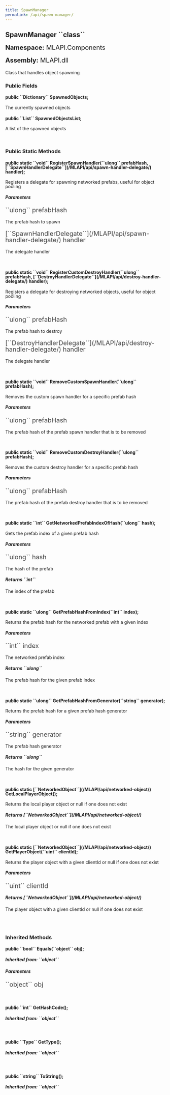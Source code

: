 ```yaml
---
title: SpawnManager
permalink: /api/spawn-manager/
---
```


<div style="line-height: 1;">
	<h2 markdown="1">SpawnManager ``class``</h2>
	<p style="font-size: 20px;"><b>Namespace:</b> MLAPI.Components</p>
	<p style="font-size: 20px;"><b>Assembly:</b> MLAPI.dll</p>
</div>
<p>Class that handles object spawning</p>

<div>
	<h3 markdown="1">Public Fields</h3>
	<div style="line-height: 1;">
		<h4 markdown="1"><b>public ``Dictionary<ulong,NetworkedObject>`` SpawnedObjects;</b></h4>
		<p>The currently spawned objects</p>
	</div>
	<div style="line-height: 1;">
		<h4 markdown="1"><b>public ``List<NetworkedObject>`` SpawnedObjectsList;</b></h4>
		<p>A list of the spawned objects</p>
	</div>
</div>
<br>
<div>
	<h3 markdown="1">Public Static Methods</h3>
	<div style="line-height: 1;">
		<h4 markdown="1"><b>public static ``void`` RegisterSpawnHandler(``ulong`` prefabHash, [``SpawnHandlerDelegate``](/MLAPI/api/spawn-handler-delegate/) handler);</b></h4>
		<p>Registers a delegate for spawning networked prefabs, useful for object pooling</p>
		<h5><b>Parameters</b></h5>
		<div>
			<p style="font-size: 20px; color: #444;" markdown="1">``ulong`` prefabHash</p>
			<p>The prefab hash to spawn</p>
		</div>
		<div>
			<p style="font-size: 20px; color: #444;" markdown="1">[``SpawnHandlerDelegate``](/MLAPI/api/spawn-handler-delegate/) handler</p>
			<p>The delegate handler</p>
		</div>
	</div>
	<br>
	<div style="line-height: 1;">
		<h4 markdown="1"><b>public static ``void`` RegisterCustomDestroyHandler(``ulong`` prefabHash, [``DestroyHandlerDelegate``](/MLAPI/api/destroy-handler-delegate/) handler);</b></h4>
		<p>Registers a delegate for destroying networked objects, useful for object pooling</p>
		<h5><b>Parameters</b></h5>
		<div>
			<p style="font-size: 20px; color: #444;" markdown="1">``ulong`` prefabHash</p>
			<p>The prefab hash to destroy</p>
		</div>
		<div>
			<p style="font-size: 20px; color: #444;" markdown="1">[``DestroyHandlerDelegate``](/MLAPI/api/destroy-handler-delegate/) handler</p>
			<p>The delegate handler</p>
		</div>
	</div>
	<br>
	<div style="line-height: 1;">
		<h4 markdown="1"><b>public static ``void`` RemoveCustomSpawnHandler(``ulong`` prefabHash);</b></h4>
		<p>Removes the custom spawn handler for a specific prefab hash</p>
		<h5><b>Parameters</b></h5>
		<div>
			<p style="font-size: 20px; color: #444;" markdown="1">``ulong`` prefabHash</p>
			<p>The prefab hash of the prefab spawn handler that is to be removed</p>
		</div>
	</div>
	<br>
	<div style="line-height: 1;">
		<h4 markdown="1"><b>public static ``void`` RemoveCustomDestroyHandler(``ulong`` prefabHash);</b></h4>
		<p>Removes the custom destroy handler for a specific prefab hash</p>
		<h5><b>Parameters</b></h5>
		<div>
			<p style="font-size: 20px; color: #444;" markdown="1">``ulong`` prefabHash</p>
			<p>The prefab hash of the prefab destroy handler that is to be removed</p>
		</div>
	</div>
	<br>
	<div style="line-height: 1;">
		<h4 markdown="1"><b>public static ``int`` GetNetworkedPrefabIndexOfHash(``ulong`` hash);</b></h4>
		<p>Gets the prefab index of a given prefab hash</p>
		<h5><b>Parameters</b></h5>
		<div>
			<p style="font-size: 20px; color: #444;" markdown="1">``ulong`` hash</p>
			<p>The hash of the prefab</p>
		</div>
		<h5 markdown="1"><b>Returns ``int``</b></h5>
		<div>
			<p>The index of the prefab</p>
		</div>
	</div>
	<br>
	<div style="line-height: 1;">
		<h4 markdown="1"><b>public static ``ulong`` GetPrefabHashFromIndex(``int`` index);</b></h4>
		<p>Returns the prefab hash for the networked prefab with a given index</p>
		<h5><b>Parameters</b></h5>
		<div>
			<p style="font-size: 20px; color: #444;" markdown="1">``int`` index</p>
			<p>The networked prefab index</p>
		</div>
		<h5 markdown="1"><b>Returns ``ulong``</b></h5>
		<div>
			<p>The prefab hash for the given prefab index</p>
		</div>
	</div>
	<br>
	<div style="line-height: 1;">
		<h4 markdown="1"><b>public static ``ulong`` GetPrefabHashFromGenerator(``string`` generator);</b></h4>
		<p>Returns the prefab hash for a given prefab hash generator</p>
		<h5><b>Parameters</b></h5>
		<div>
			<p style="font-size: 20px; color: #444;" markdown="1">``string`` generator</p>
			<p>The prefab hash generator</p>
		</div>
		<h5 markdown="1"><b>Returns ``ulong``</b></h5>
		<div>
			<p>The hash for the given generator</p>
		</div>
	</div>
	<br>
	<div style="line-height: 1;">
		<h4 markdown="1"><b>public static [``NetworkedObject``](/MLAPI/api/networked-object/) GetLocalPlayerObject();</b></h4>
		<p>Returns the local player object or null if one does not exist</p>
		<h5 markdown="1"><b>Returns [``NetworkedObject``](/MLAPI/api/networked-object/)</b></h5>
		<div>
			<p>The local player object or null if one does not exist</p>
		</div>
	</div>
	<br>
	<div style="line-height: 1;">
		<h4 markdown="1"><b>public static [``NetworkedObject``](/MLAPI/api/networked-object/) GetPlayerObject(``uint`` clientId);</b></h4>
		<p>Returns the player object with a given clientId or null if one does not exist</p>
		<h5><b>Parameters</b></h5>
		<div>
			<p style="font-size: 20px; color: #444;" markdown="1">``uint`` clientId</p>
		</div>
		<h5 markdown="1"><b>Returns [``NetworkedObject``](/MLAPI/api/networked-object/)</b></h5>
		<div>
			<p>The player object with a given clientId or null if one does not exist</p>
		</div>
	</div>
	<br>
</div>
<br>
<div>
	<h3 markdown="1">Inherited Methods</h3>
	<div style="line-height: 1;">
		<h4 markdown="1"><b>public ``bool`` Equals(``object`` obj);</b></h4>
		<h5 markdown="1">Inherited from: ``object``</h5>
		<h5><b>Parameters</b></h5>
		<div>
			<p style="font-size: 20px; color: #444;" markdown="1">``object`` obj</p>
		</div>
	</div>
	<br>
	<div style="line-height: 1;">
		<h4 markdown="1"><b>public ``int`` GetHashCode();</b></h4>
		<h5 markdown="1">Inherited from: ``object``</h5>
	</div>
	<br>
	<div style="line-height: 1;">
		<h4 markdown="1"><b>public ``Type`` GetType();</b></h4>
		<h5 markdown="1">Inherited from: ``object``</h5>
	</div>
	<br>
	<div style="line-height: 1;">
		<h4 markdown="1"><b>public ``string`` ToString();</b></h4>
		<h5 markdown="1">Inherited from: ``object``</h5>
	</div>
</div>
<br>

